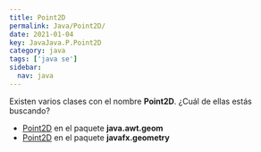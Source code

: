 ```yaml
---
title: Point2D
permalink: Java/Point2D/
date: 2021-01-04
key: JavaJava.P.Point2D
category: java
tags: ['java se']
sidebar: 
  nav: java
---
```


Existen varios clases con el nombre **Point2D**. ¿Cuál de ellas estás buscando?
<ul>
<li><a href="/Java/Point2D-java-awt-geom/">Point2D</a> en el paquete <strong>java.awt.geom</strong></li>
<li><a href="/Java/Point2D-javafx-geometry/">Point2D</a> en el paquete <strong>javafx.geometry</strong></li>
<ul>
